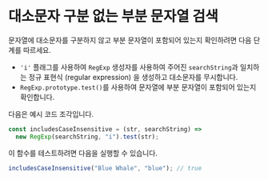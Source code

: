 # 대소문자 구분 없는 부분 문자열 검색

문자열에 대소문자를 구분하지 않고 부분 문자열이 포함되어 있는지 확인하려면 다음 단계를 따르세요.

- `'i'` 플래그를 사용하여 `RegExp` 생성자를 사용하여 주어진 `searchString`과 일치하는 정규 표현식 (regular expression) 을 생성하고 대소문자를 무시합니다.
- `RegExp.prototype.test()`를 사용하여 문자열에 부분 문자열이 포함되어 있는지 확인합니다.

다음은 예시 코드 조각입니다.

```js
const includesCaseInsensitive = (str, searchString) =>
  new RegExp(searchString, "i").test(str);
```

이 함수를 테스트하려면 다음을 실행할 수 있습니다.

```js
includesCaseInsensitive("Blue Whale", "blue"); // true
```

